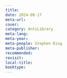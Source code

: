 ```yaml
---
title: 
date: 2024-08-17
meta-url: 
cover: 
category: AntiLibrary
meta-lang: 
meta-year: 
meta-people: Stephen King
meta-publisher: 
recommended: 
revisit: 
local-title: 
booktype:
---
```

